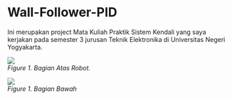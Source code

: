 # Wall-Follower-PID
Ini merupakan project Mata Kuliah Praktik Sistem Kendali yang saya kerjakan pada semester 3 jurusan Teknik Elektronika di Universitas Negeri Yogyakarta.   

<img src="[https://github.com/Bayuanggaa/Wall-Follower-PID/blob/main/Pict/Front.jpg)" > <br>
*Figure 1. Bagian Atas Robot.*

<img src="https://raw.githubusercontent.com/ferenc-nemeth/maze-generation-algorithms/master/design/sample.png" > <br>
*Figure 1. Bagian Bawah*
